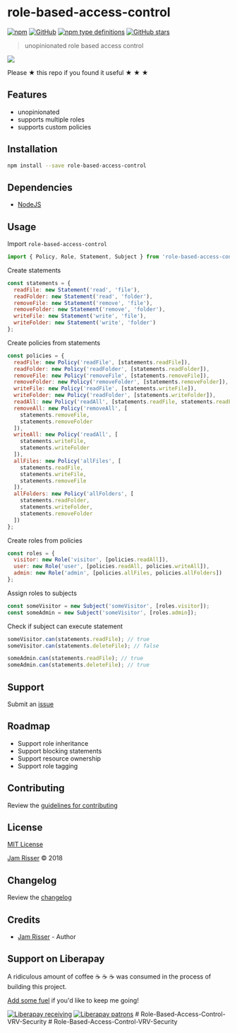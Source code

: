 # role-based-access-control

[![npm](https://img.shields.io/npm/dt/role-based-access-control.svg?style=flat-square)](https://www.npmjs.com/package/role-based-access-control)
[![GitHub](https://img.shields.io/github/license/codejamninja/role-based-access-control.svg?style=flat-square)](https://www.npmjs.com/package/role-based-access-control)
[![npm type definitions](https://img.shields.io/npm/types/role-based-access-control.svg?style=flat-square)](https://www.npmjs.com/package/role-based-access-control)
[![GitHub stars](https://img.shields.io/github/stars/codejamninja/role-based-access-control.svg?label=Stars&style=flat-square)](https://github.com/codejamninja/role-based-access-control)


> unopinionated role based access control

![](assets/role-based-access-control.png)

Please ★ this repo if you found it useful ★ ★ ★


## Features

* unopinionated
* supports multiple roles
* supports custom policies


## Installation

```sh
npm install --save role-based-access-control
```


## Dependencies

* [NodeJS](https://nodejs.org)


## Usage

Import `role-based-access-control`
```js
import { Policy, Role, Statement, Subject } from 'role-based-access-control';
```

Create statements
```js
const statements = {
  readFile: new Statement('read', 'file'),
  readFolder: new Statement('read', 'folder'),
  removeFile: new Statement('remove', 'file'),
  removeFolder: new Statement('remove', 'folder'),
  writeFile: new Statement('write', 'file'),
  writeFolder: new Statement('write', 'folder')
};
```

Create policies from statements
```js
const policies = {
  readFile: new Policy('readFile', [statements.readFile]),
  readFolder: new Policy('readFolder', [statements.readFolder]),
  removeFile: new Policy('removeFile', [statements.removeFile]),
  removeFolder: new Policy('removeFolder', [statements.removeFolder]),
  writeFile: new Policy('readFile', [statements.writeFile]),
  writeFolder: new Policy('readFolder', [statements.writeFolder]),
  readAll: new Policy('readAll', [statements.readFile, statements.readFolder]),
  removeAll: new Policy('removeAll', [
    statements.removeFile,
    statements.removeFolder
  ]),
  writeAll: new Policy('readAll', [
    statements.writeFile,
    statements.writeFolder
  ]),
  allFiles: new Policy('allFiles', [
    statements.readFile,
    statements.writeFile,
    statements.removeFile
  ]),
  allFolders: new Policy('allFolders', [
    statements.readFolder,
    statements.writeFolder,
    statements.removeFolder
  ])
};
```

Create roles from policies
```js
const roles = {
  visitor: new Role('visitor', [policies.readAll]),
  user: new Role('user', [policies.readAll, policies.writeAll]),
  admin: new Role('admin', [policies.allFiles, policies.allFolders])
};
```

Assign roles to subjects

```js
const someVisitor = new Subject('someVisitor', [roles.visitor]);
const someAdmin = new Subject('someVisitor', [roles.admin]);
```

Check if subject can execute statement
```js
someVisitor.can(statements.readFile); // true
someVisitor.can(statements.deleteFile); // false

someAdmin.can(statements.readFile); // true
someAdmin.can(statements.deleteFile); // true
```


## Support

Submit an [issue](https://github.com/codejamninja/role-based-access-control/issues/new)


## Roadmap

* Support role inheritance
* Support blocking statements
* Support resource ownership
* Support role tagging


## Contributing

Review the [guidelines for contributing](https://github.com/codejamninja/role-based-access-control/blob/master/CONTRIBUTING.md)


## License

[MIT License](https://github.com/codejamninja/role-based-access-control/blob/master/LICENSE)

[Jam Risser](https://codejam.ninja) © 2018


## Changelog

Review the [changelog](https://github.com/codejamninja/role-based-access-control/blob/master/CHANGELOG.md)


## Credits

* [Jam Risser](https://codejam.ninja) - Author


## Support on Liberapay

A ridiculous amount of coffee ☕ ☕ ☕ was consumed in the process of building this project.

[Add some fuel](https://liberapay.com/codejamninja/donate) if you'd like to keep me going!

[![Liberapay receiving](https://img.shields.io/liberapay/receives/codejamninja.svg?style=flat-square)](https://liberapay.com/codejamninja/donate)
[![Liberapay patrons](https://img.shields.io/liberapay/patrons/codejamninja.svg?style=flat-square)](https://liberapay.com/codejamninja/donate)
#   R o l e - B a s e d - A c c e s s - C o n t r o l - V R V - S e c u r i t y  
 #   R o l e - B a s e d - A c c e s s - C o n t r o l - V R V - S e c u r i t y  
 